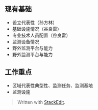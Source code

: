 
##  现有基础
- 设立代表性（孙方林）
- 基础设施情况（谷良雷）
- 专业技术人员配置（谷良雷）
- 监测设备情况
- 野外监测平台与能力
- 野外监测平台与能力
## 工作重点
- 区域代表性典型性、监测任务、监测基地
- 监测设施



> Written with [StackEdit](https://stackedit.io/).
<!--stackedit_data:
eyJoaXN0b3J5IjpbMTQ3ODY1Mjc3NF19
-->